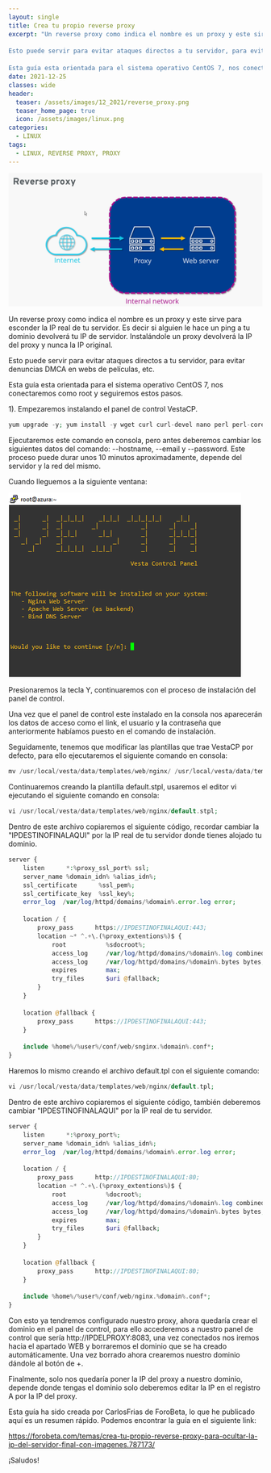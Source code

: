 ```yaml
---
layout: single
title: Crea tu propio reverse proxy
excerpt: "Un reverse proxy como indica el nombre es un proxy y este sirve para esconder la IP real de tu servidor. Es decir si alguien le hace un ping a tu dominio devolverá tu IP de servidor. Instalándole un proxy devolverá la IP del proxy y nunca la IP original.

Esto puede servir para evitar ataques directos a tu servidor, para evitar denuncias DMCA en webs de películas, etc.

Esta guía esta orientada para el sistema operativo CentOS 7, nos conectaremos como root y seguiremos estos pasos."
date: 2021-12-25
classes: wide
header:
  teaser: /assets/images/12_2021/reverse_proxy.png
  teaser_home_page: true
  icon: /assets/images/linux.png
categories:
  - LINUX
tags:
  - LINUX, REVERSE PROXY, PROXY
---
```


![](/assets/images/12_2021/reverse_proxy.png)

Un reverse proxy como indica el nombre es un proxy y este sirve para esconder la IP real de tu servidor. Es decir si alguien le hace un ping a tu dominio devolverá tu IP de servidor. Instalándole un proxy devolverá la IP del proxy y nunca la IP original.

Esto puede servir para evitar ataques directos a tu servidor, para evitar denuncias DMCA en webs de películas, etc.

Esta guía esta orientada para el sistema operativo CentOS 7, nos conectaremos como root y seguiremos estos pasos.

1). Empezaremos instalando el panel de control VestaCP.

```php
yum upgrade -y; yum install -y wget curl curl-devel nano perl perl-core epel-release; curl -O http://vestacp.com/pub/vst-install.sh; bash vst-install.sh --nginx yes --apache yes --phpfpm no --named yes --remi yes --vsftpd no --proftpd no --iptables no --fail2ban no --quota no --exim no --dovecot no --spamassassin no --clamav no --softaculous no --mysql no --postgresql no --hostname server.hostname.tld --email tucorreo@gmail.com --password InsertaUnaPassworld
```

Ejecutaremos este comando en consola, pero antes deberemos cambiar los siguientes datos del comando: --hostname, --email y --password. Este proceso puede durar unos 10 minutos aproximadamente, depende del servidor y la red del mismo.

Cuando lleguemos a la siguiente ventana:

![](/assets/images/12_2021/vesta_1.png)

Presionaremos la tecla Y, continuaremos con el proceso de instalación del panel de control.

Una vez que el panel de control este instalado en la consola nos aparecerán los datos de acceso como el link, el usuario y la contraseña que anteriormente habíamos puesto en el comando de instalación.

Seguidamente, tenemos que modificar las plantillas que trae VestaCP por defecto, para ello ejecutaremos el siguiente comando en consola:

```php
mv /usr/local/vesta/data/templates/web/nginx/ /usr/local/vesta/data/templates/web/nginx.old;mkdir /usr/local/vesta/data/templates/web/nginx/;cd /usr/local/vesta/data/templates/web/nginx/; rm -rf /etc/nginx/conf.d/1* /etc/nginx/conf.d/2* /etc/nginx/conf.d/3* /etc/nginx/conf.d/4* /etc/nginx/conf.d/5* /etc/nginx/conf.d/6* /etc/nginx/conf.d/7* /etc/nginx/conf.d/8* /etc/nginx/conf.d/9* /etc/nginx/conf.d/0*; mv /usr/local/vesta/data/packages /usr/local/vesta/data/packages.old; mkdir /usr/local/vesta/data/packages; wget https://davidrf.es/assets/file/12_2021/default.pkg -O /usr/local/vesta/data/packages/default.pkg;
```

Continuaremos creando la plantilla default.stpl, usaremos el editor vi ejecutando el siguiente comando en consola:

```php
vi /usr/local/vesta/data/templates/web/nginx/default.stpl;
```

Dentro de este archivo copiaremos el siguiente código, recordar cambiar la "IPDESTINOFINALAQUI" por la IP real de tu servidor donde tienes alojado tu dominio.

```php
server {
    listen      *:%proxy_ssl_port% ssl;
    server_name %domain_idn% %alias_idn%;
    ssl_certificate      %ssl_pem%;
    ssl_certificate_key  %ssl_key%;
    error_log  /var/log/httpd/domains/%domain%.error.log error;

    location / {
        proxy_pass      https://IPDESTINOFINALAQUI:443;
        location ~* ^.+\.(%proxy_extentions%)$ {
            root           %sdocroot%;
            access_log     /var/log/httpd/domains/%domain%.log combined;
            access_log     /var/log/httpd/domains/%domain%.bytes bytes;
            expires        max;
            try_files      $uri @fallback;
        }
    }

    location @fallback {
        proxy_pass      https://IPDESTINOFINALAQUI:443;
    }

    include %home%/%user%/conf/web/snginx.%domain%.conf*;
}
```

Haremos lo mismo creando el archivo default.tpl con el siguiente comando:

```php
vi /usr/local/vesta/data/templates/web/nginx/default.tpl;
```

Dentro de este archivo copiaremos el siguiente código, también deberemos cambiar "IPDESTINOFINALAQUI" por la IP real de tu servidor.

```php
server {
    listen      *:%proxy_port%;
    server_name %domain_idn% %alias_idn%;
    error_log  /var/log/httpd/domains/%domain%.error.log error;

    location / {
        proxy_pass      http://IPDESTINOFINALAQUI:80;
        location ~* ^.+\.(%proxy_extentions%)$ {
            root           %docroot%;
            access_log     /var/log/httpd/domains/%domain%.log combined;
            access_log     /var/log/httpd/domains/%domain%.bytes bytes;
            expires        max;
            try_files      $uri @fallback;
        }
    }

    location @fallback {
        proxy_pass      http://IPDESTINOFINALAQUI:80;
    }

    include %home%/%user%/conf/web/nginx.%domain%.conf*;
}
```

Con esto ya tendremos configurado nuestro proxy, ahora quedaría crear el dominio en el panel de control, para ello accederemos a nuestro panel de control que sería
http://IPDELPROXY:8083, una vez conectados nos iremos hacia el apartado WEB y borraremos el dominio que se ha creado automáticamente. Una vez borrado ahora crearemos nuestro dominio dándole al botón de +.

Finalmente, solo nos quedaría poner la IP del proxy a nuestro dominio, depende donde tengas el dominio solo deberemos editar la IP en el registro A por la IP del proxy.

Esta guía ha sido creada por CarlosFrias de ForoBeta, lo que he publicado aquí es un resumen rápido. Podemos encontrar la guía en el siguiente link:

https://forobeta.com/temas/crea-tu-propio-reverse-proxy-para-ocultar-la-ip-del-servidor-final-con-imagenes.787173/

¡Saludos!